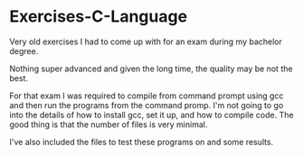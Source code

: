 # Exercises-C-Language

Very old exercises I had to come up with for an exam during my bachelor degree.

Nothing super advanced and given the long time, the quality may be not the best.

For that exam I was required to compile from command prompt using gcc and then run the programs
from the command promp. I'm not going to go into the details of how to install gcc, set it up, and how to compile code. The good thing is that the number of files is very minimal.

I've also included the files to test these programs on and some results.
